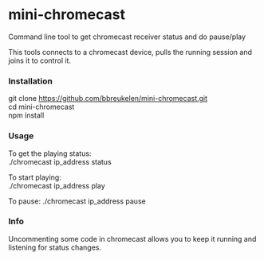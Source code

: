 # mini-chromecast
Command line tool to get chromecast receiver status and do pause/play  

This tools connects to a chromecast device, pulls the running session and joins it to control it.  

### Installation
git clone https://github.com/bbreukelen/mini-chromecast.git  
cd mini-chromecast  
npm install  

### Usage
To get the playing status:  
./chromecast ip_address status  

To start playing:  
./chromecast ip_address play  

To pause:
./chromecast ip_address pause  

### Info
Uncommenting some code in chromecast allows you to keep it running and listening for status changes.
 